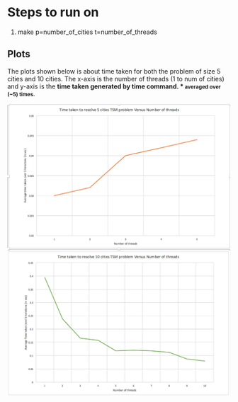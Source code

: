 # Steps to run on

1. make p=number_of_cities t=number_of_threads

## Plots
The plots shown below is about time taken for both the  problem of size 5 cities and 10 cities. The x-axis is the number of threads (1 to num of cities) and y-axis is the <b>time taken<b> generated by time command. 
												*<small> averaged over (~5) times. <small>

![alt text](https://github.com/TulsiJain/Multicore_Processors_NYU_Spring19/blob/master/TSM_Prog_Assign_1/plots/five.png "Speedup with 5 cities")
![alt text](https://github.com/TulsiJain/Multicore_Processors_NYU_Spring19/blob/master/TSM_Prog_Assign_1/plots/ten.png "Speedup with 10 cities")